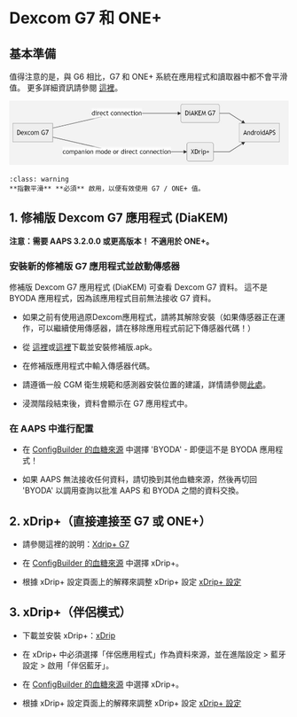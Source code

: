 # Dexcom G7 和 ONE+


## 基本準備

值得注意的是，與 G6 相比，G7 和 ONE+ 系統在應用程式和讀取器中都不會平滑值。 更多詳細資訊請參閱 [這裡](https://www.dexcom.com/en-us/faqs/why-does-past-cgm-data-look-different-from-past-data-on-receiver-and-follow-app)。

![G7 英文](../images/6fe30b84-227a-4bae-a9a5-527cee341dbf.png)

```{admonition} [Smoothing method](../Usage/Smoothing-Blood-Glucose-Data)
:class: warning
**指數平滑** **必須** 啟用，以便有效使用 G7 / ONE+ 值。  
```

## 1.  修補版 Dexcom G7 應用程式 (DiaKEM)

**注意：需要 AAPS 3.2.0.0 或更高版本！ 不適用於 ONE+。**

### 安裝新的修補版 G7 應用程式並啟動傳感器

修補版 Dexcom G7 應用程式 (DiaKEM) 可查看 Dexcom G7 資料。 這不是 BYODA 應用程式，因為該應用程式目前無法接收 G7 資料。

- 如果之前有使用過原Dexcom應用程式，請將其解除安裝（如果傳感器正在運作，可以繼續使用傳感器，請在移除應用程式前記下傳感器代碼！）

- 從 [這裡](https://github.com/authorgambel/g7/releases)或[這裡](https://github.com/emmatovar27/dexcom-g7-apk-patcher/releases)下載並安裝修補版.apk。

- 在修補版應用程式中輸入傳感器代碼。

- 請遵循一般 CGM 衛生規範和感測器安裝位置的建議，詳情請參閱[此處](../Hardware/GeneralCGMRecommendation.md)。

- 浸潤階段結束後，資料會顯示在 G7 應用程式中。


### 在 AAPS 中進行配置

- 在 [ConfigBuilder 的血糖來源](../Configuration/Config-Builder.md#bg-source) 中選擇 'BYODA' - 即便這不是 BYODA 應用程式！

- 如果 AAPS 無法接收任何資料，請切換到其他血糖來源，然後再切回 'BYODA' 以調用查詢以批准 AAPS 和 BYODA 之間的資料交換。

## 2. xDrip+（直接連接至 G7 或 ONE+）

- 請參閱這裡的說明：[Xdrip+ G7](https://navid200.github.io/xDrip/docs/Dexcom/G7.html)
- 在 [ConfigBuilder 的血糖來源](../Configuration/Config-Builder.md#bg-source) 中選擇 xDrip+。

- 根據 xDrip+ 設定頁面上的解釋來調整 xDrip+ 設定 [xDrip+ 設定](../Configuration/xdrip.md)

## 3. xDrip+（伴侶模式）

-   下載並安裝 xDrip+：[xDrip](https://github.com/NightscoutFoundation/xDrip)
- 在 xDrip+ 中必須選擇「伴侶應用程式」作為資料來源，並在進階設定 > 藍牙設定 > 啟用「伴侶藍牙」。
-   在 [ConfigBuilder 的血糖來源](../Configuration/Config-Builder.md#bg-source) 中選擇 xDrip+。

-   根據 xDrip+ 設定頁面上的解釋來調整 xDrip+ 設定 [xDrip+ 設定](../Configuration/xdrip.md) 
